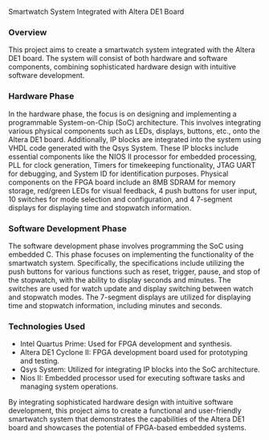 Smartwatch System Integrated with Altera DE1 Board

### Overview
This project aims to create a smartwatch system integrated with the Altera DE1 board. The system will consist of both hardware and software components, combining sophisticated hardware design with intuitive software development.

### Hardware Phase
In the hardware phase, the focus is on designing and implementing a programmable System-on-Chip (SoC) architecture. This involves integrating various physical components such as LEDs, displays, buttons, etc., onto the Altera DE1 board. Additionally, IP blocks are integrated into the system using VHDL code generated with the Qsys System. These IP blocks include essential components like the NIOS II processor for embedded processing, PLL for clock generation, Timers for timekeeping functionality, JTAG UART for debugging, and System ID for identification purposes. Physical components on the FPGA board include an 8MB SDRAM for memory storage, red/green LEDs for visual feedback, 4 push buttons for user input, 10 switches for mode selection and configuration, and 4 7-segment displays for displaying time and stopwatch information.

### Software Development Phase
The software development phase involves programming the SoC using embedded C. This phase focuses on implementing the functionality of the smartwatch system. Specifically, the specifications include utilizing the push buttons for various functions such as reset, trigger, pause, and stop of the stopwatch, with the ability to display seconds and minutes. The switches are used for watch update and display switching between watch and stopwatch modes. The 7-segment displays are utilized for displaying time and stopwatch information, including minutes and seconds.

### Technologies Used
- Intel Quartus Prime: Used for FPGA development and synthesis.
- Altera DE1 Cyclone II: FPGA development board used for prototyping and testing.
- Qsys System: Utilized for integrating IP blocks into the SoC architecture.
- Nios II: Embedded processor used for executing software tasks and managing system operations.

By integrating sophisticated hardware design with intuitive software development, this project aims to create a functional and user-friendly smartwatch system that demonstrates the capabilities of the Altera DE1 board and showcases the potential of FPGA-based embedded systems.
